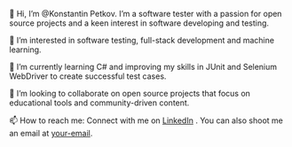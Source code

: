 👋 Hi, I’m @Konstantin Petkov. I’m a software tester with a passion for open source projects and a keen interest in software developing and testing.

👀 I’m interested in software testing, full-stack development and machine learning.

🌱 I’m currently learning C# and improving my skills in JUnit and Selenium WebDriver to create successful test cases.

💞️ I’m looking to collaborate on open source projects that focus on educational tools and community-driven content.

📫 How to reach me: Connect with me on [LinkedIn](https://www.linkedin.com/in/konstantin-petkov92/) . You can also shoot me an email at [your-email](mailto:konstantin.z.petkov@gmail.com).

<!---
Konstantin9209/Konstantin9209 is a ✨ special ✨ repository because its `README.md` (this file) appears on your GitHub profile.
You can click the Preview link to take a look at your changes.
--->
